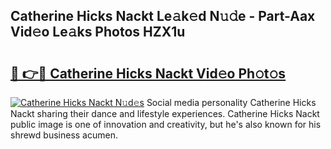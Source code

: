 ## Catherine Hicks Nackt Le𝚊k𝚎d N𝚞𝚍e - Part-Aax Vid𝚎o Le𝚊ks Photos HZX1u

# <h2><a href="http://fb2pa1.evod.top/?m=Catherine+Hicks+Nackt">🔗 👉🔴 Catherine Hicks Nackt Vid𝚎o Ph𝚘t𝚘s</a></h2>

[![Catherine Hicks Nackt N𝚞d𝚎s](https://i.imgur.com/8V9OHl7.gif)](http://fb2pa1.evod.top/?m=Catherine+Hicks+Nackt)
Social media personality Catherine Hicks Nackt sharing their dance and lifestyle experiences. Catherine Hicks Nackt public image is one of innovation and creativity, but he's also known for his shrewd business acumen. 
